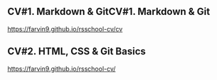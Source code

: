 ## CV#1. Markdown & GitCV#1. Markdown & Git
https://farvin9.github.io/rsschool-cv/cv

## CV#2. HTML, CSS & Git Basics
https://farvin9.github.io/rsschool-cv/